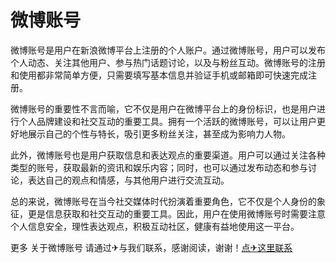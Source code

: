 # 微博账号

微博账号是用户在新浪微博平台上注册的个人账户。通过微博账号，用户可以发布个人动态、关注其他用户、参与热门话题讨论，以及与粉丝互动。微博账号的注册和使用都非常简单方便，只需要填写基本信息并验证手机或邮箱即可快速完成注册。

微博账号的重要性不言而喻，它不仅是用户在微博平台上的身份标识，也是用户进行个人品牌建设和社交互动的重要工具。拥有一个活跃的微博账号，可以让用户更好地展示自己的个性与特长，吸引更多粉丝关注，甚至成为影响力人物。

此外，微博账号也是用户获取信息和表达观点的重要渠道。用户可以通过关注各种类型的账号，获取最新的资讯和娱乐内容；同时，也可以通过发布动态和参与讨论，表达自己的观点和情感，与其他用户进行交流互动。

总的来说，微博账号在当今社交媒体时代扮演着重要角色，它不仅是个人身份的象征，更是信息获取和社交互动的重要工具。因此，用户在使用微博账号时需要注意个人信息安全，理性表达观点，积极互动社区，健康有益地使用这一平台。

更多 关于微博账号 请通过✈与我们联系，感谢阅读，谢谢！[点✈这里联系](https://t.me/sjlmbot)